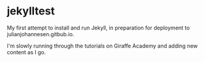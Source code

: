 # jekylltest
My first attempt to install and run Jekyll, in preparation for deployment to julianjohannesen.gitbub.io.

I'm slowly running through the tutorials on Giraffe Academy and adding new content as I go.
